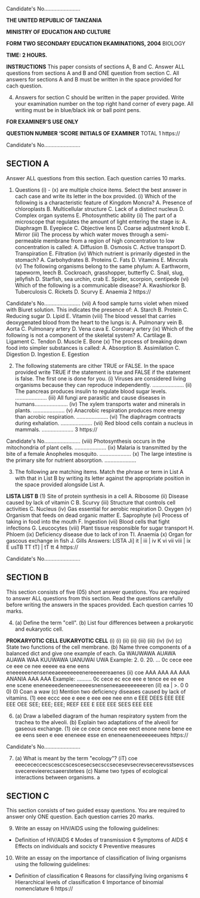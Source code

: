 Candidate's No........................

**THE UNITED REPUBLIC OF TANZANIA**

**MINISTRY OF EDUCATION AND CULTURE**

**FORM TWO SECONDARY EDUCATION EKAMINATIONS, 2004**
BIOLOGY

**TIME: 2 HOURS.**

**INSTRUCTIONS**
This paper consists of sections A, B and C.
Answer ALL questions from sections A and B and ONE question from section C.
All answers for sections A and B must be written in the space provided for cach question.

4. Answers for section C should be written in the paper provided.
Write your examination number on the top right hand corner of every page.
All writing must be in blue/black ink or ball point pens.

**FOR EXAMINER'S USE ONLY**

**QUESTION NUMBER ‘SCORE INITIALS OF EXAMINER**
TOTAL
1
https://

Candidate's No........................

## SECTION A
Answer ALL questions from this section. Each question carries 10 marks.

1. Questions (i) - (x) are multiple choice items. Select the best answer in cach case and write its letter in the box provided.
(i) Which of the following is a characteristic feature of Kingdom Moncra?
A. Presence of chloroplasts
B. Multicellular structure
C. Lack of a distinct nucleus
D. Complex organ systems
E. Photosynthetic ability
(ii) The part of a microscope that regulates the amount of light entering the stage is:
A. Diaphragm
B. Eyepiece
C. Objective lens
D. Coarse adjustment knob
E. Mirror
(iii) The process by which water moves through a semi-permeable membrane from a region of high concentration to low concentration is called:
A. Diffusion
B. Osmosis
C. Active transport
D. Transpiration
E. Filtration
(iv) Which nutrient is primarily digested in the stomach?
A. Carbohydrates
B. Proteins
C. Fats
D. Vitamins
E. Mincrals
(v) The following organisms belong to the same phylum:
A. Earthworm, tapeworm, leech
B. Cockroach, grasshopper, butterfly
C. Snail, slug, jellyfish
D. Starfish, sea urchin, crab
E. Spider, scorpion, centipede
(vi) Which of the following is a communicable disease?
A. Kwashiorkor
B. Tuberculosis
C. Rickets
D. Scurvy
E. Anaemia
2
https://

Candidate's No........................
(vii) A food sample turns violet when mixed with Biuret solution. This indicates the presence of:
A. Starch
B. Protein
C. Reducing sugar
D. Lipid
E. Vitamin
(viii) The blood vessel that carries deoxygenated blood from the heart to the lungs is:
A. Pulmonary vein
B. Aorta
C. Pulmonary artery
D. Vena cava
E. Coronary artery
(ix) Which of the following is not a component of the skeletal system?
A. Cartilage
B. Ligament
C. Tendon
D. Muscle
E. Bone
(x) The process of breaking down food into simpler substances is called:
A. Absorption
B. Assimilation
C. Digestion
D. Ingestion
E. Egestion

2. The following statements are cither TRUE or FALSE. In the space provided write TRUE if the statement is true and FALSE if the statement is false. The first one is done for you.
(i) Viruses are considered living organisms because they can reproduce independently. .....................
(ii) The pancreas produces insulin to regulate blood sugar levels. .....................
(iii) All fungi are parasitic and cause diseases in humans......................
(iv) The xylem transports water and minerals in plants. .....................
(v) Anacrobic respiration produces more energy than acrobic respiration. .....................
(vi) The diaphragm contracts during exhalation. .....................
(vii) Red blood cells contain a nucleus in mammals. .....................
3
https://

Candidate's No........................
(viii) Photosynthesis occurs in the mitochondria of plant cells. .....................
(ix) Malaria is transmitted by the bite of a female Anopheles mosquito. .....................
(x) The large intestine is the primary site for nutrient absorption. .....................

3. The following are matching items. Match the phrase or term in List A with that in List B by writing its letter against the appropriate position in the space provided alongside List A.

**LISTA LIST B**
(1) Site of protein synthesis in a cell A. Ribosome
(ii) Disease caused by lack of vitamin C B. Scurvy
(iii) Structure that controls cell activities C. Nucleus
(iv) Gas essential for aerobic respiration D. Oxygen
(v) Organism that feeds on dead organic matter E. Saprophyte
(vi) Process of taking in food into the mouth F. Ingestion
(vii) Blood cells that fight infections G. Leucocytes
(viii) Plant tissue responsible for sugar transport H. Phloem
(ix) Deficiency disease due to lack of iron TI. Anaemia
(x) Organ for gascous exchange in fish J. Gills
Answers:
LISTA Ji] it | iii | iv K vi vii viii | ix E
usTB TT tT] | tT tt
4
https://

Candidate's No........................

## SECTION B
This section consists of five (05) short answer questions. You are required to answer ALL questions from this section. Read the questions carefully before writing the answers in the spaces provided. Each question carries
10 marks.

4. (a) Define the term "cell".
(b) List four differences between a prokaryotic and eukaryotic cell.

**PROKARYOTIC CELL EUKARYOTIC CELL**
(i) (i)
(ii) (ii)
(iii) (iii)
(iv) (iv)
(c) State two functions of the cell membrane.
(b) Name three components of a balanced dict and give one example of each.
Ga WAUWAWA AUAWA AUAWA WAA KUUWAWA UANUWAI UWA
Example: 2. 0. 20. ... 0c cece eee ce eee ce nee eeeee ea ene eens eneeeeeenenseneeaeeeeeeeenereeeeereaenes
(ii) coe AAA AAA AA AAA ANANIA AAA AAA
Example: .......... 0c cece ec ece eee e tence ee ee ee ene scene eneneeeedeneeneeeeesnenseneeaeeeeeeeeren
(iI) ea
| >. 0 0 0) 0) Coan a waw
(c) Mention two deficiency diseases caused by lack of vitamins.
(1) eee eccc eee e eee e eee eee nee enn e EEE DEES EEE EEE EEE OEE SEE; EEE; EEE; REEF EEE E EEE EEE SEES EEE EEE

6. (a) Draw a labelled diagram of the human respiratory system from the trachea to the alveoli.
(b) Explain two adaptations of the alveoli for gaseous exchange.
(1) oie ce cece cence eee eect enone nene bene ee ee eens seen e eee eneneee esse en eneneaeneneeeeeeuees https://

Candidate's No........................

7. (a) What is meant by the term "ecology"?
(iT) coe eeecececcecscesccscescesecsecsccsecesevsecrevsecerevsstsevscessvecerevieerecsaeerstetees
(c) Name two types of ecological interactions between organisms.
a

## SECTION C
This section consists of two guided essay questions. You are required to answer only ONE question. Each question carries 20 marks.

9. Write an essay on HIV/AIDS using the following guidelines:
* Definition of HIV/AIDS
¢ Modes of transmission
¢ Symptoms of AIDS
¢ Effects on individuals and socicty
¢ Preventive measures

10. Write an essay on the importance of classification of living organisms using the following guidelines:
* Definition of classification
¢ Reasons for classifying living organisms
¢ Hierarchical levels of classification
¢ Importance of binomial nomenclature
6
https://